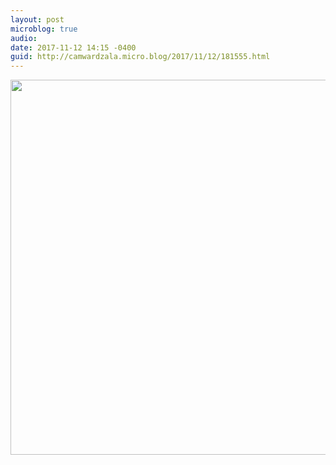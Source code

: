 ```yaml
---
layout: post
microblog: true
audio: 
date: 2017-11-12 14:15 -0400
guid: http://camwardzala.micro.blog/2017/11/12/181555.html
---
```



<img src="http://www.camwardzala.com/uploads/2018/1d9b927a5c.jpg" width="600" height="600" />
